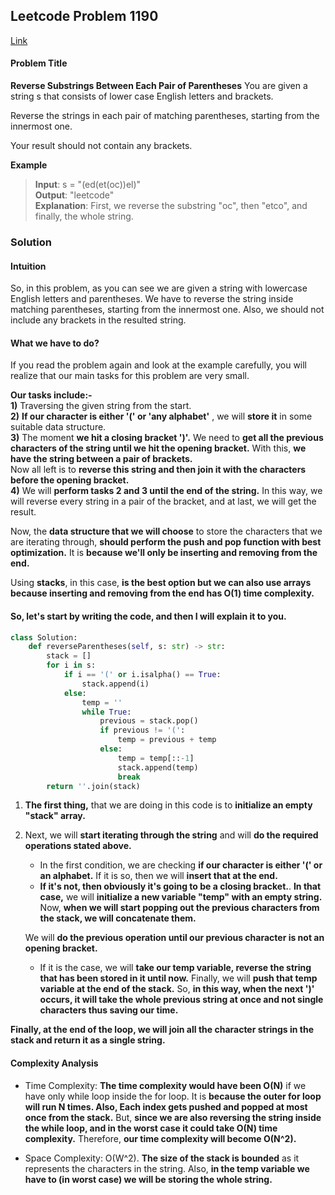 ## Leetcode Problem 1190

[Link](https://leetcode.com/problems/reverse-substrings-between-each-pair-of-parentheses/)

#### Problem Title

**Reverse Substrings Between Each Pair of Parentheses**
You are given a string s that consists of lower case English letters and brackets.

Reverse the strings in each pair of matching parentheses, starting from the innermost one.

Your result should not contain any brackets.

**Example**

> **Input**: s = "(ed(et(oc))el)" <br/>
> **Output**: "leetcode" <br/>
> **Explanation**: First, we reverse the substring "oc", then "etco", and finally, the whole string. <br/>

### Solution

#### Intuition

So, in this problem, as you can see we are given a string with lowercase English letters and parentheses. We have to reverse the string inside matching parentheses, starting from the innermost one. Also, we should not include any brackets in the resulted string.

#### What we have to do?

If you read the problem again and look at the example carefully, you will realize that our main tasks for this problem are very small.

**Our tasks include:-** <br/>
**1)** Traversing the given string from the start. <br/>
**2)** **If our character is either '(' or 'any alphabet'** , we will **store it** in some suitable data structure. <br/>
**3)** The moment **we hit a closing bracket ')'.** We need to **get all the previous characters of the string until we hit the opening bracket.** With this, **we have the string between a pair of brackets.** <br/>
Now all left is to **reverse this string and then join it with the characters before the opening bracket.** <br/>
**4)** We will **perform tasks 2 and 3 until the end of the string.** In this way, we will reverse every string in a pair of the bracket, and at last, we will get the result. <br/>

Now, the **data structure that we will choose** to store the characters that we are iterating through, **should perform the push and pop function with best optimization.** It is **because we'll only be inserting and removing from the end.**

Using **stacks**, in this case, **is the best option but we can also use arrays because inserting and removing from the end has O(1) time complexity.**
<br/>

#### So, let's start by writing the code, and then I will explain it to you.

```python
class Solution:
    def reverseParentheses(self, s: str) -> str:
        stack = []
        for i in s:
            if i == '(' or i.isalpha() == True:
                stack.append(i)
            else:
                temp = ''
                while True:
                    previous = stack.pop()
                    if previous != '(':
                        temp = previous + temp
                    else:
                        temp = temp[::-1]
                        stack.append(temp)
                        break
        return ''.join(stack)
```

1. **The first thing,** that we are doing in this code is to **initialize an empty "stack" array.**
2. Next, we will **start iterating through the string** and will **do the required operations stated above.**

   - In the first condition, we are checking **if our character is either '(' or an alphabet.** If it is so, then we will **insert that at the end.**
   - **If it's not, then obviously it's going to be a closing bracket.**. **In that case,** we will **initialize a new variable "temp" with an empty string.**
     Now, **when we will start popping out the previous characters from the stack, we will concatenate them.**

   We will **do the previous operation until our previous character is not an opening bracket.**

   - If it is the case, we will **take our temp variable, reverse the string that has been stored in it until now.** Finally, we will **push that temp variable at the end of the stack.** So, **in this way, when the next ')' occurs, it will take the whole previous string at once and not single characters thus saving our time.**

**Finally, at the end of the loop, we will join all the character strings in the stack and return it as a single string.**

#### Complexity Analysis

- Time Complexity: **The time complexity would have been O(N)** if we have only while loop inside the for loop. It is **because the outer for loop will run N times. Also, Each index gets pushed and popped at most once from the stack.** But, **since we are also reversing the string inside the while loop, and in the worst case it could take O(N) time complexity.** Therefore, **our time complexity will become O(N^2).**

- Space Complexity: O(W^2). **The size of the stack is bounded** as it represents the characters in the string. Also, **in the temp variable we have to (in worst case) we will be storing the whole string.**
